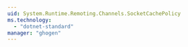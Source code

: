 ```yaml
---
uid: System.Runtime.Remoting.Channels.SocketCachePolicy
ms.technology: 
  - "dotnet-standard"
manager: "ghogen"
---
```

